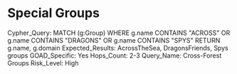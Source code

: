 # Special Groups

Cypher_Query: MATCH (g:Group) WHERE g.name CONTAINS "ACROSS" OR g.name CONTAINS "DRAGONS" OR g.name CONTAINS "SPYS" RETURN g.name, g.domain
Expected_Results: AcrossTheSea, DragonsFriends, Spys groups
GOAD_Specific: Yes
Hops_Count: 2-3
Query_Name: Cross-Forest Groups
Risk_Level: High